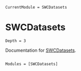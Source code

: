 ```@meta
CurrentModule = SWCDatasets
```

# SWCDatasets
```@contents
Depth = 3
```


Documentation for [SWCDatasets](https://github.com/okatsn/SWCDatasets.jl).

```@index
```

```@autodocs
Modules = [SWCDatasets]
```
